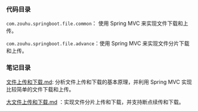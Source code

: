 ### 代码目录

`com.zouhu.springboot.file.common`： 使用 Spring MVC 来实现文件下载和上传。

`com.zouhu.springboot.file.advance`：使用 Spring MVC 来实现文件分片下载和上传。



### 笔记目录

[文件上传和下载.md](文件上传和下载.md): 分析文件上传和下载的基本原理，并利用 Spring MVC 实现比较简单的文件下载和上传。

[大文件上传和下载.md](大文件上传和下载.md) ：实现文件分片上传和下载，并支持断点续传和下载。